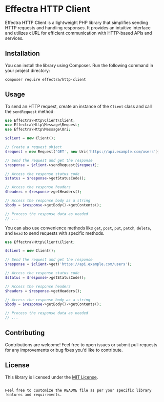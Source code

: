 # Effectra HTTP Client

Effectra HTTP Client is a lightweight PHP library that simplifies sending HTTP requests and handling responses. It provides an intuitive interface and utilizes cURL for efficient communication with HTTP-based APIs and services.

## Installation

You can install the library using Composer. Run the following command in your project directory:

```shell
composer require effectra/http-client
```

## Usage

To send an HTTP request, create an instance of the `Client` class and call the `sendRequest` method:

```php
use Effectra\Http\Client\Client;
use Effectra\Http\Message\Request;
use Effectra\Http\Message\Uri;

$client = new Client();

// Create a request object
$request = new Request('GET', new Uri('https://api.example.com/users'));

// Send the request and get the response
$response = $client->sendRequest($request);

// Access the response status code
$status = $response->getStatusCode();

// Access the response headers
$headers = $response->getHeaders();

// Access the response body as a string
$body = $response->getBody()->getContents();

// Process the response data as needed
// ...
```

You can also use convenience methods like `get`, `post`, `put`, `patch`, `delete`, and `head` to send requests with specific methods.

```php
use Effectra\Http\Client\Client;

$client = new Client();

// Send the request and get the response
$response = $client->get('https://api.example.com/users');

// Access the response status code
$status = $response->getStatusCode();

// Access the response headers
$headers = $response->getHeaders();

// Access the response body as a string
$body = $response->getBody()->getContents();

// Process the response data as needed
// ...
```

## Contributing

Contributions are welcome! Feel free to open issues or submit pull requests for any improvements or bug fixes you'd like to contribute.

## License

This library is licensed under the [MIT License](LICENSE).
```

Feel free to customize the README file as per your specific library features and requirements.